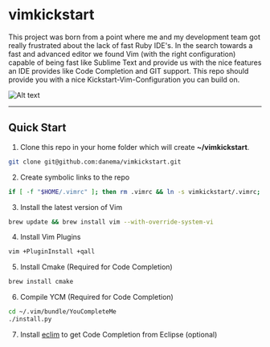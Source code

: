 # vimkickstart
This project was born from a point where me and my development team got really frustrated about the lack of fast Ruby IDE's. In the search towards a fast and advanced editor we found Vim (with the right configuration) capable of being fast like Sublime Text and provide us with the nice features an IDE provides like Code Completion and GIT support.
This repo should provide you with a nice Kickstart-Vim-Configuration you can build on.

![Alt text](https://cloud.githubusercontent.com/assets/962263/25851310/95990e94-34c5-11e7-859c-9bf6d0983f0c.png "Screenshot")

----
## Quick Start
1. Clone this repo in your home folder which will create **~/vimkickstart**.
```bash
git clone git@github.com:danema/vimkickstart.git
```
2. Create symbolic links to the repo
```bash
if [ -f "$HOME/.vimrc" ]; then rm .vimrc && ln -s vimkickstart/.vimrc; else ln -s vimkickstart/.vimrc; fi; if [ -d "$HOME/.vim" ]; then mv .vim vimkickstart/ && ln -s vimkickstart/.vim; else ln -s vimkickstart/.vim; fi
```
3. Install the latest version of Vim
```bash
brew update && brew install vim --with-override-system-vi
```
4. Install Vim Plugins
```bash
vim +PluginInstall +qall
```
5. Install Cmake (Required for Code Completion)
```bash
brew install cmake
```
6. Compile YCM (Required for Code Completion)
```bash
cd ~/.vim/bundle/YouCompleteMe
./install.py
```
7. Install [eclim](http://eclim.org/install.html) to get Code Completion from Eclipse (optional)
